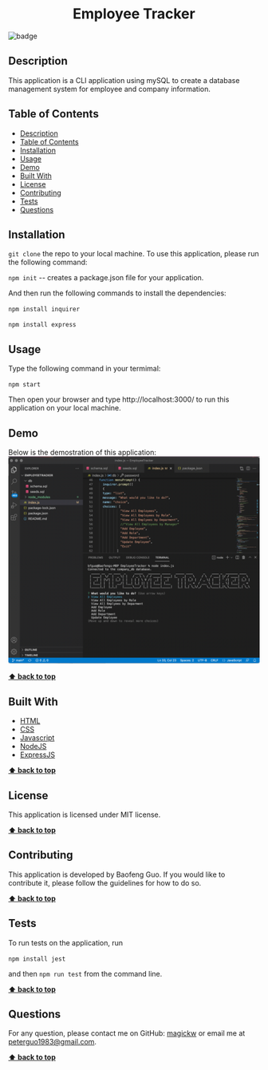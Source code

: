 
  <h1 align="center">Employee Tracker</h1>
  
![badge](https://img.shields.io/badge/license-MIT-blue.svg)

## Description
This application is a CLI application using mySQL to create a database management system for employee and company information.

## Table of Contents
- [Description](#description)
- [Table of Contents](#table-of-contents)
- [Installation](#installation)
- [Usage](#usage)
- [Demo](#demo)
- [Built With](#built-with)
- [License](#license)
- [Contributing](#contributing)
- [Tests](#tests)
- [Questions](#questions)

## Installation
`git clone` the repo to your local machine. To use this application, please run the following command:

`npm init` -- creates a package.json file for your application.

And then run the following commands to install the dependencies: 

`npm install inquirer`

`npm install express`

## Usage
Type the following command in your termimal:

`npm start`

Then open your browser and type http://localhost:3000/ to run this application on your local machine.

## Demo
Below is the demostration of this application:
<img src="images/screenshot.png" alt="screenshot" />


**[⬆ back to top](#table-of-contents)**
## Built With

* [HTML](https://developer.mozilla.org/en-US/docs/Web/HTML)
* [CSS](https://developer.mozilla.org/en-US/docs/Web/CSS)
* [Javascript](https://developer.mozilla.org/en-US/docs/Web/Javascript)
* [NodeJS](https://nodejs.org/en/)
* [ExpressJS](https://expressjs.com/)
  
**[⬆ back to top](#table-of-contents)**

## License
This application is licensed under MIT license. 

**[⬆ back to top](#table-of-contents)**

## Contributing
This application is developed by Baofeng Guo. If you would like to contribute it, please follow the guidelines for how to do so.

**[⬆ back to top](#table-of-contents)**

## Tests
To run tests on the application, run

`npm install jest`

and then `npm run test` from the command line.

**[⬆ back to top](#table-of-contents)**

## Questions
For any question, please contact me on GitHub: [magickw](https://github.com/magickw) or email me at peterguo1983@gmail.com.

**[⬆ back to top](#table-of-contents)**

